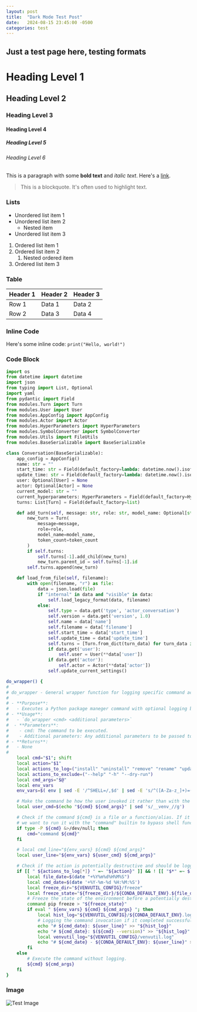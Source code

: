 ```yaml
---
layout: post
title:  "Dark Mode Test Post"
date:   2024-08-15 23:45:00 -0500
categories: test
---
```


## Just a test page here, testing formats

<!--more-->

# Heading Level 1
## Heading Level 2
### Heading Level 3
#### Heading Level 4
##### Heading Level 5
###### Heading Level 6

This is a paragraph with some **bold text** and _italic text_. Here's a [link](https://example.com).

> This is a blockquote. It's often used to highlight text.

### Lists

- Unordered list item 1
- Unordered list item 2
  - Nested item
- Unordered list item 3

1. Ordered list item 1
2. Ordered list item 2
   1. Nested ordered item
3. Ordered list item 3

### Table

| Header 1 | Header 2 | Header 3 |
|----------|----------|----------|
| Row 1    | Data 1   | Data 2   |
| Row 2    | Data 3   | Data 4   |

### Inline Code

Here's some inline code: `print("Hello, world!")`

### Code Block

```python
import os
from datetime import datetime
import json
from typing import List, Optional
import yaml
from pydantic import Field
from modules.Turn import Turn
from modules.User import User
from modules.AppConfig import AppConfig
from modules.Actor import Actor
from modules.HyperParameters import HyperParameters
from modules.SymbolConverter import SymbolConverter
from modules.Utils import FileUtils
from modules.BaseSerializable import BaseSerializable

class Conversation(BaseSerializable):
    app_config = AppConfig()
    name: str = ""
    start_time: str = Field(default_factory=lambda: datetime.now().isoformat())
    update_time: str = Field(default_factory=lambda: datetime.now().isoformat())
    user: Optional[User] = None
    actor: Optional[Actor] = None
    current_model: str = ""
    current_hyperparameters: HyperParameters = Field(default_factory=HyperParameters)
    turns: List[Turn] = Field(default_factory=list)

    def add_turn(self, message: str, role: str, model_name: Optional[str] = None, token_count: Optional[int] = None):
        new_turn = Turn(
            message=message,
            role=role,
            model_name=model_name,
            token_count=token_count
        )
        if self.turns:
            self.turns[-1].add_child(new_turn)
            new_turn.parent_id = self.turns[-1].id
        self.turns.append(new_turn)

    def load_from_file(self, filename):
        with open(filename, "r") as file:
            data = json.load(file)
            if "internal" in data and "visible" in data:
                self.load_legacy_format(data, filename)
            else:
                self.type = data.get('type', 'actor_conversation')
                self.version = data.get('version', 1.0)
                self.name = data['name']
                self.filename = data['filename']
                self.start_time = data['start_time']
                self.update_time = data['update_time']
                self.turns = [Turn.from_dict(turn_data) for turn_data in data['turns']]
                if data.get('user'):
                    self.user = User(**data['user'])
                if data.get('actor'):
                    self.actor = Actor(**data['actor'])
                self.update_current_settings()
```

```bash
do_wrapper() {
#
# do_wrapper - General wrapper function for logging specific command actions
#
# - **Purpose**:
#   - Executes a Python package maneger command with optional logging based on the specified action.
# - **Usage**:
#   - `do_wrapper <cmd> <additional parameters>`
#  - **Parameters**:
#    - cmd: The command to be executed.
#    - Additional parameters: Any additional parameters to be passed to the command.
# - **Returns**:
#   - None
#
    local cmd="$1"; shift
    local action="$1"
    local actions_to_log=("install" "uninstall" "remove" "rename" "update" "upgrade" "create" "clean" "config" "clone")
    local actions_to_exclude=("--help" "-h" "--dry-run")
    local cmd_args="$@"
    local env_vars
    env_vars=$( env | sed -E '/^SHELL=/,$d' | sed -E 's/^([A-Za-z_]+)=(.*)$/\1="\2"/' | tr '\n' ' ' )

    # Make the command be how the user invoked it rather than with the wrappers.
    local user_cmd=$(echo "${cmd} ${cmd_args}" | sed 's/__venv_//g')

    # Check if the command ${cmd} is a file or a function/alias. If it's not a function,
    # we want to run it with the "command" builtin to bypass shell functions or aliases.
    if type -P ${cmd} &>/dev/null; then
        cmd="command ${cmd}"
    fi

    # local cmd_line="${env_vars} ${cmd} ${cmd_args}"
    local user_line="${env_vars} ${user_cmd} ${cmd_args}"

    # Check if the action is potentially destructive and should be logged.
    if [[ " ${actions_to_log[*]} " =~ "${action}" ]] && ! [[ "$*" =~ $(IFS="|"; echo "${actions_to_exclude[*]}") ]]; then
        local file_date=$(date "+%Y%m%d%H%M%S")
        local cmd_date=$(date '+%Y-%m-%d %H:%M:%S')
        local freeze_dir="${VENVUTIL_CONFIG}/freeze"
        local freeze_state="${freeze_dir}/${CONDA_DEFAULT_ENV}.${file_date}.txt"
        # Freeze the state of the environment before a potentially destructive command is executed.
        command pip freeze > "${freeze_state}"
        if eval " ${env_vars} ${cmd} ${cmd_args} "; then
            local hist_log="${VENVUTIL_CONFIG}/${CONDA_DEFAULT_ENV}.log"
            # Logging the command invocation if it completed successfully.
            echo "# ${cmd_date}: ${user_line}" >> "${hist_log}"
            echo "# ${cmd_date}: $(${cmd} --version)" >> "${hist_log}"
            local venvutil_log="${VENVUTIL_CONFIG}/venvutil.log"
            echo "# ${cmd_date} - ${CONDA_DEFAULT_ENV}: ${user_line}" >> "${venvutil_log}"
        fi
    else
        # Execute the command without logging.
        ${cmd} ${cmd_args}
    fi
}
```

### Image

![Test Image](https://via.placeholder.com/150)
